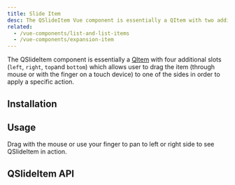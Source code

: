 ```yaml
---
title: Slide Item
desc: The QSlideItem Vue component is essentially a QItem with two additional slots (left and right) which allows the user to drag it to one of the sides in order to apply a specific action.
related:
  - /vue-components/list-and-list-items
  - /vue-components/expansion-item
---
```


The QSlideItem component is essentially a [QItem](/vue-components/list-and-list-items) with four additional slots (`left`, `right`, `top`and `bottom`) which allows user to drag the item (through mouse or with the finger on a touch device) to one of the sides in order to apply a specific action.

## Installation
<doc-installation components="QSlideItem" />

## Usage
Drag with the mouse or use your finger to pan to left or right side to see QSlideItem in action.

<doc-example title="Basic" file="QSlideItem/Basic" />

<doc-example title="Custom colors" file="QSlideItem/CustomColors" />

<doc-example title="One sided or no sides" file="QSlideItem/OneSided" />

<doc-example title="Vertical gestures" file="QSlideItem/Vertical" />

## QSlideItem API
<doc-api file="QSlideItem" />

